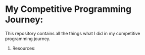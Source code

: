 # My Competitive Programming Journey:
This repository contains all the things what I did in my competitive programming journey.
1. Resources:
